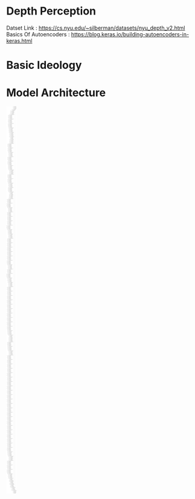 # Depth Perception 
Datset Link : https://cs.nyu.edu/~silberman/datasets/nyu_depth_v2.html
Basics Of Autoencoders : https://blog.keras.io/building-autoencoders-in-keras.html

# Basic Ideology 


# Model Architecture 
![(depth-perception-model-arch.png](Additional_Files/depth-perception-model-arch.png)

